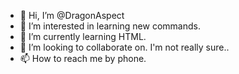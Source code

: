 - 👋 Hi, I’m @DragonAspect
- 👀 I’m interested in learning new commands.
- 🌱 I’m currently learning HTML.
- 💞️ I’m looking to collaborate on. I'm not really sure..
- 📫 How to reach me by phone.

<!---
DragonAspect/DragonAspect is a ✨ special ✨ repository because its `README.md` (this file) appears on your GitHub profile.
You can click the Preview link to take a look at your changes.
--->
